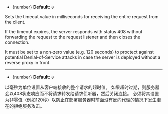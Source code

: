 <!-- YAML
added: v14.11.0
-->

* {number} **Default:** `0`

Sets the timeout value in milliseconds for receiving the entire request from
the client.

If the timeout expires, the server responds with status 408 without
forwarding the request to the request listener and then closes the connection.

It must be set to a non-zero value (e.g. 120 seconds) to proctect against
potential Denial-of-Service attacks in case the server is deployed without a
reverse proxy in front.


----------------------------------
* {number} **Default:** `0`

以毫秒为单位设置从客户端接收的整个请求的超时值。
如果超时过期，则服务器会以408状态响应而不将请求转发给请求侦听器，然后关闭连接。
必须将其设置为非零值（例如120秒）以防止在部署服务器时前面没有反向代理的情况下发生潜在的拒绝服务攻击。
